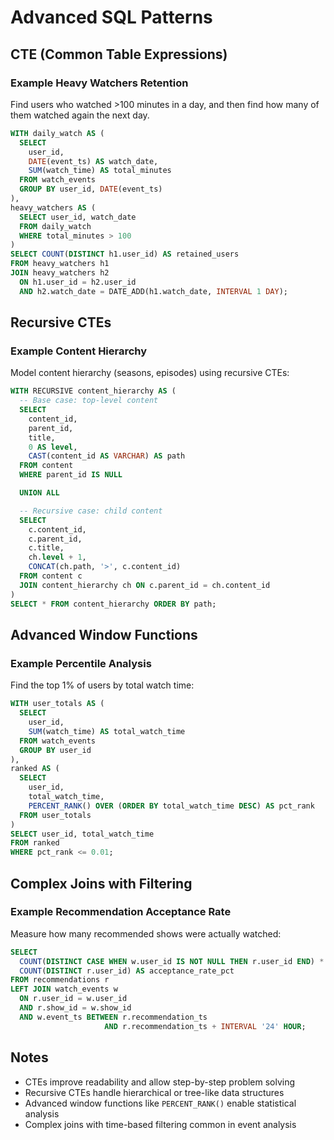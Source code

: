 # Advanced SQL Patterns

## CTE (Common Table Expressions)

### Example Heavy Watchers Retention

Find users who watched >100 minutes in a day, and then find how many of them watched again the next day.

```sql
WITH daily_watch AS (
  SELECT
    user_id,
    DATE(event_ts) AS watch_date,
    SUM(watch_time) AS total_minutes
  FROM watch_events
  GROUP BY user_id, DATE(event_ts)
),
heavy_watchers AS (
  SELECT user_id, watch_date
  FROM daily_watch
  WHERE total_minutes > 100
)
SELECT COUNT(DISTINCT h1.user_id) AS retained_users
FROM heavy_watchers h1
JOIN heavy_watchers h2
  ON h1.user_id = h2.user_id
  AND h2.watch_date = DATE_ADD(h1.watch_date, INTERVAL 1 DAY);
```

## Recursive CTEs

### Example Content Hierarchy

Model content hierarchy (seasons, episodes) using recursive CTEs:

```sql
WITH RECURSIVE content_hierarchy AS (
  -- Base case: top-level content
  SELECT
    content_id,
    parent_id,
    title,
    0 AS level,
    CAST(content_id AS VARCHAR) AS path
  FROM content
  WHERE parent_id IS NULL

  UNION ALL

  -- Recursive case: child content
  SELECT
    c.content_id,
    c.parent_id,
    c.title,
    ch.level + 1,
    CONCAT(ch.path, '>', c.content_id)
  FROM content c
  JOIN content_hierarchy ch ON c.parent_id = ch.content_id
)
SELECT * FROM content_hierarchy ORDER BY path;
```

## Advanced Window Functions

### Example Percentile Analysis

Find the top 1% of users by total watch time:

```sql
WITH user_totals AS (
  SELECT
    user_id,
    SUM(watch_time) AS total_watch_time
  FROM watch_events
  GROUP BY user_id
),
ranked AS (
  SELECT
    user_id,
    total_watch_time,
    PERCENT_RANK() OVER (ORDER BY total_watch_time DESC) AS pct_rank
  FROM user_totals
)
SELECT user_id, total_watch_time
FROM ranked
WHERE pct_rank <= 0.01;
```

## Complex Joins with Filtering

### Example Recommendation Acceptance Rate

Measure how many recommended shows were actually watched:

```sql
SELECT
  COUNT(DISTINCT CASE WHEN w.user_id IS NOT NULL THEN r.user_id END) * 100.0 /
  COUNT(DISTINCT r.user_id) AS acceptance_rate_pct
FROM recommendations r
LEFT JOIN watch_events w
  ON r.user_id = w.user_id
  AND r.show_id = w.show_id
  AND w.event_ts BETWEEN r.recommendation_ts
                     AND r.recommendation_ts + INTERVAL '24' HOUR;
```

## Notes

- CTEs improve readability and allow step-by-step problem solving
- Recursive CTEs handle hierarchical or tree-like data structures
- Advanced window functions like `PERCENT_RANK()` enable statistical analysis
- Complex joins with time-based filtering common in event analysis

